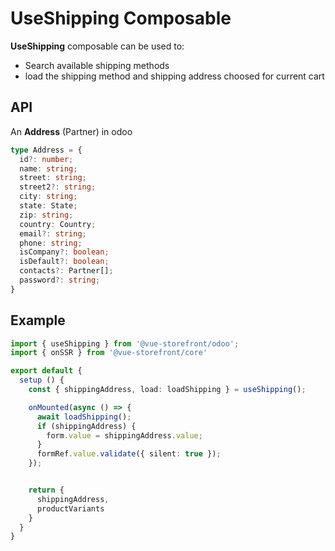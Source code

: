 # UseShipping Composable
**UseShipping** composable can be used to:

- Search available shipping methods
- load the shipping method and shipping address choosed for current cart

## API
An **Address** (Partner) in odoo
```ts
type Address = {
  id?: number;
  name: string;
  street: string;
  street2?: string;
  city: string;
  state: State;
  zip: string;
  country: Country;
  email?: string;
  phone: string;
  isCompany?: boolean;
  isDefault?: boolean;
  contacts?: Partner[];
  password?: string;
}

```

## Example

```ts
import { useShipping } from '@vue-storefront/odoo';
import { onSSR } from '@vue-storefront/core'

export default {
  setup () {
    const { shippingAddress, load: loadShipping } = useShipping();

    onMounted(async () => {
      await loadShipping();
      if (shippingAddress) {
        form.value = shippingAddress.value;
      }
      formRef.value.validate({ silent: true });
    });


    return {
      shippingAddress, 
      productVariants 
    }
  }
}
```